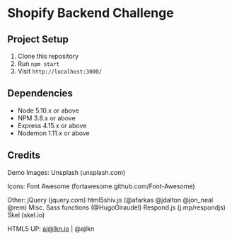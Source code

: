 # Shopify Backend Challenge



## Project Setup

1. Clone this repository
2. Run `npm start`
3. Visit `http://localhost:3000/`

## Dependencies

- Node 5.10.x or above
- NPM 3.8.x or above
- Express 4.15.x or above
- Nodemon 1.11.x or above

## Credits

Demo Images:
  Unsplash (unsplash.com)

Icons:
  Font Awesome (fortawesome.github.com/Font-Awesome)

Other:
  jQuery (jquery.com)
  html5shiv.js (@afarkas @jdalton @jon_neal @rem)
  Misc. Sass functions (@HugoGiraudel)
  Respond.js (j.mp/respondjs)
  Skel (skel.io)

HTML5 UP: aj@lkn.io | @ajlkn
